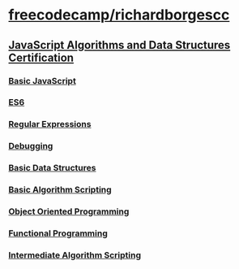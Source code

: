 # [freecodecamp/richardborgescc](https://www.freecodecamp.org/richardborgescc)

## [JavaScript Algorithms and Data Structures Certification](https://github.com/richardborgescc/myfreecodecamp/tree/master/2.Javascript_Algorithms_And_Data_Structures_Certification)
### [Basic JavaScript](https://github.com/richardborgescc/myfreecodecamp/tree/master/2.Javascript_Algorithms_And_Data_Structures_Certification#basic-javascript)
### [ES6](https://github.com/richardborgescc/myfreecodecamp/tree/master/2.Javascript_Algorithms_And_Data_Structures_Certification#es6)
### [Regular Expressions](https://github.com/richardborgescc/myfreecodecamp/tree/master/2.Javascript_Algorithms_And_Data_Structures_Certification#regular-expressions)
### [Debugging](https://github.com/richardborgescc/myfreecodecamp/tree/master/2.Javascript_Algorithms_And_Data_Structures_Certification#debugging)
### [Basic Data Structures](https://github.com/richardborgescc/myfreecodecamp/tree/master/2.Javascript_Algorithms_And_Data_Structures_Certification#basic-data-structures)
### [Basic Algorithm Scripting](https://github.com/richardborgescc/myfreecodecamp/tree/master/2.Javascript_Algorithms_And_Data_Structures_Certification#basic-algorithm-scripting)
### [Object Oriented Programming](https://github.com/richardborgescc/myfreecodecamp/tree/master/2.Javascript_Algorithms_And_Data_Structures_Certification#object-oriented-programming)
### [Functional Programming](https://github.com/richardborgescc/myfreecodecamp/tree/master/2.Javascript_Algorithms_And_Data_Structures_Certification#functional-programming)
### [Intermediate Algorithm Scripting](https://github.com/richardborgescc/myfreecodecamp/tree/master/2.Javascript_Algorithms_And_Data_Structures_Certification#intermediate-algorithm-scripting)
